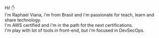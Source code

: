Hi! ✋<br>
I'm Raphael Viana, i'm from Brasil and i'm passionate for teach, learn and share technology.<br>
I'm AWS certified and i'm in the path fot the next certifications.<br>
I'm play with lot of tools in front-end, but i'm focused in DevSecOps.
